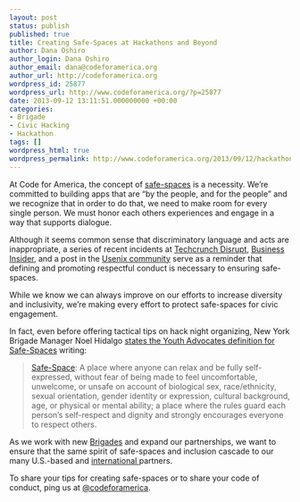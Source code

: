 ```yaml
---
layout: post
status: publish
published: true
title: Creating Safe-Spaces at Hackathons and Beyond
author: Dana Oshiro
author_login: Dana Oshiro
author_email: dana@codeforamerica.org
author_url: http://codeforamerica.org
wordpress_id: 25877
wordpress_url: http://www.codeforamerica.org/?p=25877
date: 2013-09-12 13:11:51.000000000 +00:00
categories:
- Brigade
- Civic Hacking
- Hackathon
tags: []
wordpress_html: true
wordpress_permalink: http://www.codeforamerica.org/2013/09/12/hackathon_safespace/
---
```


<p>At Code for America, the concept of <a href="http://en.wikipedia.org/wiki/Safe-space">safe-spaces</a> is a necessity. We’re committed to building apps that are “by the people, and for the people” and we recognize that in order to do that, we need to make room for every single person. We must honor each others experiences and engage in a way that supports dialogue.</p>
<p>Although it seems common sense that discriminatory language and acts are inappropriate, a series of recent incidents at <a href="http://www.dailydot.com/news/techcrunch-hackathon-titstare-sexism/">Techcrunch Disrupt</a>, <a href="http://betabeat.com/2013/09/business-insiders-sexist-cto-has-resigned-but-hes-still-everything-thats-wrong-with-tech/">Business Insider</a>, and a post in the <a href="https://www.usenix.org/blog/my-daughters-high-school-programming-teacher">Usenix community</a> serve as a reminder that defining and promoting respectful conduct is necessary to ensuring safe-spaces.</p>
<p>While we know we can always improve on our efforts to increase diversity and inclusivity, we’re making every effort to protect safe-spaces for civic engagement.</p>
<p>In fact, even before offering tactical tips on hack night organizing, New York Brigade Manager Noel Hidalgo <a href="http://www.codeforamerica.org/2013/07/24/brigade-101-how-to-hack-night/">states the Youth Advocates definition for Safe-Spaces</a> writing:</p>
<blockquote><p><a href="http://en.wikipedia.org/wiki/Safe-space">Safe-Space</a>: A place where anyone can relax and be fully self-expressed, without fear of being made to feel uncomfortable, unwelcome, or unsafe on account of biological sex, race/ethnicity, sexual orientation, gender identity or expression, cultural background, age, or physical or mental ability; a place where the rules guard each person’s self-respect and dignity and strongly encourages everyone to respect others.</p></blockquote>
<p>As we work with new <a href="http://brigade.codeforamerica.org">Brigades</a> and expand our partnerships, we want to ensure that the same spirit of safe-spaces and inclusion cascade to our many U.S.-based and <a href="http://codeforamerica.org/international">international </a>partners.</p>
<p>To share your tips for creating safe-spaces or to share your code of conduct, ping us at <a href="http://twitter.com/codeforamerica">@codeforamerica</a>.</p>
